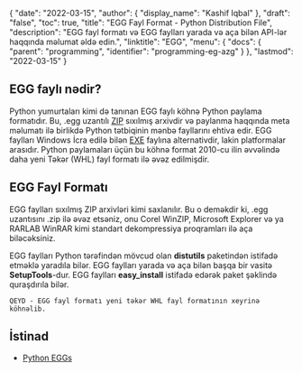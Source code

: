 {
  "date": "2022-03-15",
  "author": {
    "display_name": "Kashif Iqbal"
},
  "draft": "false",
  "toc": true,
  "title": "EGG Fayl Format - Python Distribution File",
  "description": "EGG fayl formatı və EGG faylları yarada və aça bilən API-lər haqqında məlumat əldə edin.",
  "linktitle": "EGG",
  "menu": {
    "docs": {
      "parent": "programming",
      "identifier": "programming-eg-azg"
}
},
  "lastmod": "2022-03-15"
}

## EGG faylı nədir?

Python yumurtaları kimi də tanınan EGG faylı köhnə Python paylama formatıdır. Bu, .egg uzantılı [ZIP](/compression/zip/) sıxılmış arxivdir və paylanma haqqında meta məlumatı ilə birlikdə Python tətbiqinin mənbə fayllarını ehtiva edir. EGG faylları Windows İcra edilə bilən [EXE](/executable/exe/) faylına alternativdir, lakin platformalar arasıdır. Python paylamaları üçün bu köhnə format 2010-cu ilin əvvəlində daha yeni Təkər (WHL) fayl formatı ilə əvəz edilmişdir.

## EGG Fayl Formatı

EGG faylları sıxılmış ZIP arxivləri kimi saxlanılır. Bu o deməkdir ki, .egg uzantısını .zip ilə əvəz etsəniz, onu Corel WinZIP, Microsoft Explorer və ya RARLAB WinRAR kimi standart dekompressiya proqramları ilə aça biləcəksiniz.

EGG faylları Python tərəfindən mövcud olan **distutils** paketindən istifadə etməklə yaradıla bilər. EGG faylları yarada və aça bilən başqa bir vasitə **SetupTools**-dur. EGG faylları **easy_install** istifadə edərək paket şəklində quraşdırıla bilər.

`QEYD - EGG fayl formatı yeni təkər WHL fayl formatının xeyrinə köhnəlib.`

## İstinad ##

* [Python EGGs](https://python101.pythonlibrary.org/chapter38_eggs.html)


